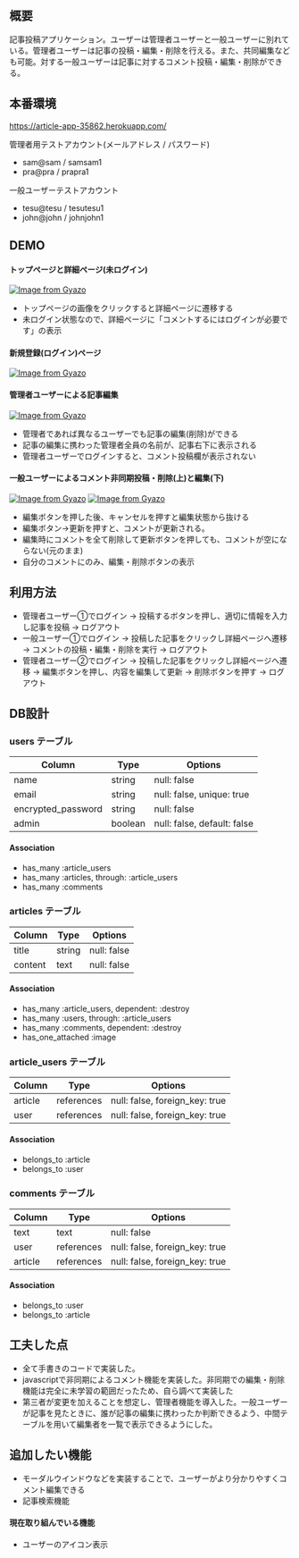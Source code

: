 ## 概要

記事投稿アプリケーション。ユーザーは管理者ユーザーと一般ユーザーに別れている。管理者ユーザーは記事の投稿・編集・削除を行える。また、共同編集なども可能。対する一般ユーザーは記事に対するコメント投稿・編集・削除ができる。

## 本番環境

https://article-app-35862.herokuapp.com/

管理者用テストアカウント(メールアドレス / パスワード)
- sam@sam / samsam1
- pra@pra / prapra1

一般ユーザーテストアカウント
- tesu@tesu / tesutesu1
- john@john / johnjohn1

## DEMO

#### トップページと詳細ページ(未ログイン)
[![Image from Gyazo](https://i.gyazo.com/29cf3dd401f1b468a1d49af67233b9b9.gif)](https://gyazo.com/29cf3dd401f1b468a1d49af67233b9b9)
- トップページの画像をクリックすると詳細ページに遷移する
- 未ログイン状態なので、詳細ページに「コメントするにはログインが必要です」の表示

#### 新規登録(ログイン)ページ
[![Image from Gyazo](https://i.gyazo.com/859353de4dc6600f4868899ae96c1891.gif)](https://gyazo.com/859353de4dc6600f4868899ae96c1891)

#### 管理者ユーザーによる記事編集
[![Image from Gyazo](https://i.gyazo.com/1404a76d125f97a96cdd72d11111f880.gif)](https://gyazo.com/1404a76d125f97a96cdd72d11111f880)
- 管理者であれば異なるユーザーでも記事の編集(削除)ができる
- 記事の編集に携わった管理者全員の名前が、記事右下に表示される
- 管理者ユーザーでログインすると、コメント投稿欄が表示されない

#### 一般ユーザーによるコメント非同期投稿・削除(上)と編集(下)
[![Image from Gyazo](https://i.gyazo.com/572f299c1b0e1d0dc70ae90e59568ca7.gif)](https://gyazo.com/572f299c1b0e1d0dc70ae90e59568ca7)
[![Image from Gyazo](https://i.gyazo.com/8b845086bfadf111c44224607b2b8d80.gif)](https://gyazo.com/8b845086bfadf111c44224607b2b8d80)
- 編集ボタンを押した後、キャンセルを押すと編集状態から抜ける
- 編集ボタン→更新を押すと、コメントが更新される。
- 編集時にコメントを全て削除して更新ボタンを押しても、コメントが空にならない(元のまま)
- 自分のコメントにのみ、編集・削除ボタンの表示

## 利用方法

- 管理者ユーザー①でログイン → 投稿するボタンを押し、適切に情報を入力し記事を投稿 → ログアウト
- 一般ユーザー①でログイン → 投稿した記事をクリックし詳細ページへ遷移 → コメントの投稿・編集・削除を実行 → ログアウト
- 管理者ユーザー②でログイン → 投稿した記事をクリックし詳細ページへ遷移 → 編集ボタンを押し、内容を編集して更新 → 削除ボタンを押す → ログアウト

## DB設計

### users テーブル

| Column             | Type    | Options                     |
| ------------------ | ------- | --------------------------- |
| name               | string  | null: false                 |
| email              | string  | null: false, unique: true   |
| encrypted_password | string  | null: false                 |
| admin              | boolean | null: false, default: false |

#### Association

- has_many :article_users
- has_many :articles, through: :article_users
- has_many :comments

### articles テーブル

| Column             | Type       | Options                        |
| ------------------ | ---------- | ------------------------------ |
| title              | string     | null: false                    |
| content            | text       | null: false                    |

#### Association

- has_many :article_users, dependent: :destroy
- has_many :users, through: :article_users
- has_many :comments, dependent: :destroy
- has_one_attached :image

### article_users テーブル

| Column  | Type       | Options                        |
| ------- | ---------- | ------------------------------ |
| article | references | null: false, foreign_key: true |
| user    | references | null: false, foreign_key: true |

#### Association

- belongs_to :article
- belongs_to :user

### comments テーブル

| Column    | Type       | Options                        |
| --------- | ---------- | ------------------------------ |
| text      | text       | null: false                    |
| user      | references | null: false, foreign_key: true |
| article   | references | null: false, foreign_key: true |

#### Association

- belongs_to :user
- belongs_to :article

## 工夫した点

- 全て手書きのコードで実装した。
- javascriptで非同期によるコメント機能を実装した。非同期での編集・削除機能は完全に未学習の範囲だったため、自ら調べて実装した
- 第三者が変更を加えることを想定し、管理者機能を導入した。一般ユーザーが記事を見たときに、誰が記事の編集に携わったか判断できるよう、中間テーブルを用いて編集者を一覧で表示できるようにした。

## 追加したい機能

- モーダルウインドウなどを実装することで、ユーザーがより分かりやすくコメント編集できる
- 記事検索機能

#### 現在取り組んでいる機能

- ユーザーのアイコン表示